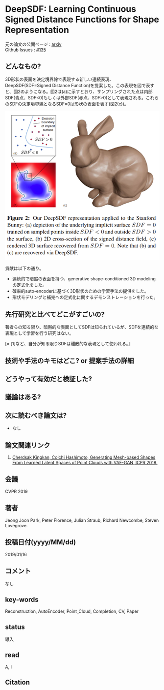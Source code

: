 # DeepSDF: Learning Continuous Signed Distance Functions for Shape Representation

元の論文の公開ページ : [arxiv](https://arxiv.org/abs/1901.05103)  
Github Issues : [#135](https://github.com/Obarads/obarads.github.io/issues/135)

## どんなもの?
3D形状の表面を決定境界線で表現する新しい連続表現、DeepSDF(SDF=Signed Distance Function)を提案した。この表現を図で表すと、図2のようになる。図2は(a)に示すとおり、サンプリングされた点は内部SDF(青点、SDF<0)もしくは外部SDF(赤点、SDF>0)として表現される。これらのSDFの決定境界線となるSDF=0は形状の表面を表す(図2(c))。

![fig2](img/DLCSDFfSR/fig2.png)

貢献は以下の通り。

- 連続的で暗黙の表面を持つ、generative shape-conditioned 3D modelingの定式化をした。
- 確率的auto-encoderに基づく3D形状のための学習手法の提供をした。
- 形状モデリングと補完への定式化に関するデモンストレーションを行った。

## 先行研究と比べてどこがすごいの?
著者らの知る限り、暗黙的な表面としてSDFは知られているが、SDFを連続的な表現として学習を行う研究はない。

[※ [1]など、自分が知る限りSDFは離散的な表現として使われる。]

## 技術や手法のキモはどこ? or 提案手法の詳細


## どうやって有効だと検証した?

## 議論はある?

## 次に読むべき論文は?
- なし

## 論文関連リンク
1. [Cherdsak Kingkan, Coichi Hashimoto, Generating Mesh-based Shapes From Learned Latent Spaces of Point Clouds with VAE-GAN, ICPR 2018.](https://ieeexplore.ieee.org/document/8546232)

## 会議
CVPR 2019

## 著者
Jeong Joon Park, Peter Florence, Julian Straub, Richard Newcombe, Steven Lovegrove.

## 投稿日付(yyyy/MM/dd)
2019/01/16

## コメント
なし

## key-words
Reconstruction, AutoEncoder, Point_Cloud, Completion, CV, Paper

## status
導入

## read
A, I

## Citation
